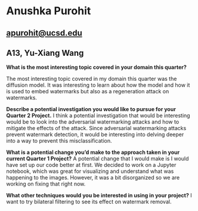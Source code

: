 # Anushka Purohit
## apurohit@ucsd.edu
## A13, Yu-Xiang Wang

**What is the most interesting topic covered in your domain this quarter?** 

The most interesting topic covered in my domain this quarter was the diffusion model. It was interesting to learn about how the model and how it is used to embed watermarks but also as a regeneration attack on watermarks. 

**Describe a potential investigation you would like to pursue for your Quarter 2 Project.**
I think a potential investigation that would be interesting would be to look into the adversarial watermarking attacks and how to mitigate the effects of the attack. Since adversarial watermarking attacks prevent watermark detection, it would be interesting into delving deeper into a way to prevent this misclassification. 

**What is a potential change you’d make to the approach taken in your current Quarter 1 Project?**
A potential change that I would make is I would have set up our code better at first. We decided to work on a Jupyter notebook, which was great for visualizing and understand what was happening to the images. However, it was a bit disorganized so we are working on fixing that right now. 

**What other techniques would you be interested in using in your project?**
I want to try bilateral filtering to see its effect on watermark removal. 
